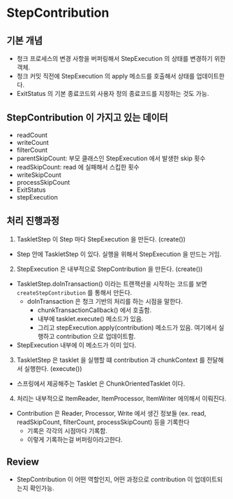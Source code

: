 # StepContribution

## 기본 개념 

- 청크 프로세스의 변경 사항을 버퍼링해서 StepExecution 의 상태를 변경하기 위한 객체. 
- 청크 커밋 직전에 StepExecution 의 apply 메소드를 호출해서 상태를 업데이트한다. 
- ExitStatus 의 기본 종료코드외 사용자 정의 종료코드를 지정하는 것도 가능.

## StepContribution 이 가지고 있는 데이터  

- readCount
- writeCount
- filterCount
- parentSkipCount: 부모 클래스인 StepExecution 에서 발생한 skip 횟수 
- readSkipCount: read 에 실패해서 스킵한 횟수 
- writeSkipCount
- processSkipCount
- ExitStatus
- stepExecution 

## 처리 진행과정 

1) TaskletStep 이 Step 마다 StepExecution 을 만든다. (create())

- Step 안에 TaskletStep 이 있다. 실행을 위해서 StepExecution 을 만드는 거임.

2) StepExecution 은 내부적으로 StepContribution 을 만든다. (create())
- TaskletStep.doInTransaction() 이라는 트랜잭션을 시작하는 코드를 보면 `createStepContribution` 를 통해서 만든다.
  - doInTransaction 은 청크 기반의 처리를 하는 시점을 말한다.
    - chunkTransactionCallback() 에서 호출함.
    - 내부에 tasklet.execute() 메소드가 있음. 
    - 그리고 stepExecution.apply(contribution) 메소드가 있음. 여기에서 실행하고 contribution 으로 업데이트함. 
- StepExecution 내부에 이 메소드가 이미 있다.

3) TaskletStep 은 tasklet 을 실행할 떄 contribution 과 chunkContext 를 전달해서 실행한다. (execute()) 

- 스프링에서 제공해주는 Tasklet 은 ChunkOrientedTasklet 이다.

4) 처리는 내부적으로 ItemReader, ItemProcessor, ItemWriter 에의해서 이뤄진다.

- Contribution 은 Reader, Processor, Write 에서 생긴 정보들 (ex. read, readSkipCount, filterCount, processSkipCount) 등을 기록한다 
  - 기록은 각각의 시점마다 기록함.
  - 이렇게 기록하는걸 버퍼링이라고한다.

## Review 

- StepContribution 이 어떤 역할인지, 어떤 과정으로 contribution 이 업데이트되는지 확인가능.
